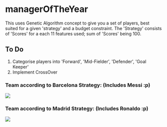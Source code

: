 # managerOfTheYear
This uses Genetic Algorithm concept to give you a set of players, best suited for a given 'strategy' and a budget constraint. The 'Strategy' consists of 'Scores' for a each 11 features used; sum of 'Scores' being 100.

## To Do
1. Categorise players into 'Forward', 'Mid-Fielder', 'Defender', 'Goal Keeper'
2. Implement CrossOver

### Team according to Barcelona Strategy: (Includes Messi :p)
![](barcelona.png)

### Team according to Madrid Strategy: (Includes Ronaldo :p)
![](madrid.png)
